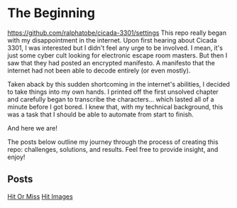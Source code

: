 # The Beginning
https://github.com/ralphatobe/cicada-3301/settings
This repo really began with my disappointment in the internet. Upon first hearing about Cicada 3301, I was interested but I didn't feel any urge to be involved. I mean, it's just some cyber cult looking for electronic escape room masters. But then I saw that they had posted an encrypted manifesto. A manifesto that the internet had not been able to decode entirely (or even mostly).

Taken aback by this sudden shortcoming in the internet's abilities, I decided to take things into my own hands. I printed off the first unsolved chapter and carefully began to transcribe the characters... which lasted all of a minute before I got bored. I knew that, with my technical background, this was a task that I should be able to automate from start to finish.

And here we are!

The posts below outline my journey through the process of creating this repo: challenges, solutions, and results. Feel free to provide insight, and enjoy!

## Posts

[Hit Or Miss](18-07-25.md)
[Hit Images](hit_images.md)
